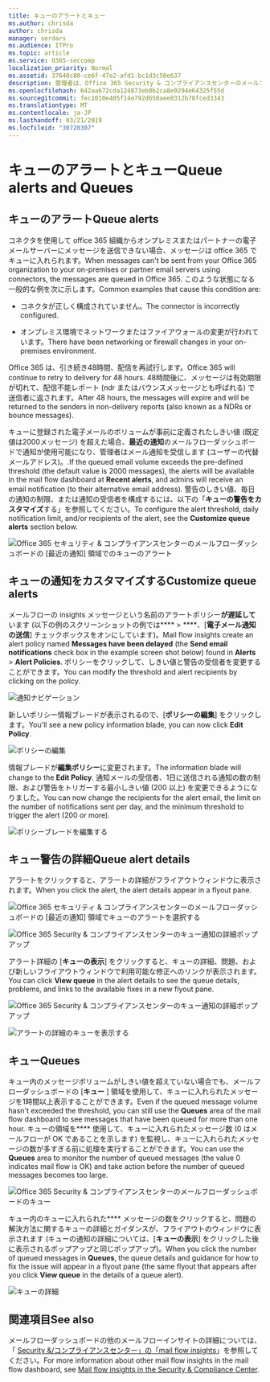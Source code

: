 ```yaml
---
title: キューのアラートとキュー
ms.author: chrisda
author: chrisda
manager: serdars
ms.audience: ITPro
ms.topic: article
ms.service: O365-seccomp
localization_priority: Normal
ms.assetid: 37640c80-ce6f-47e2-afd1-bc1d3c50e637
description: 管理者は、Office 365 Security & コンプライアンスセンターのメールフローダッシュボードにあるキューのアラートとキューについて知ることができます。
ms.openlocfilehash: 642aa672cda124873eb0b2ca8e9294e64325f55d
ms.sourcegitcommit: fec1010e405f14e792d650aee0312b78fced3343
ms.translationtype: MT
ms.contentlocale: ja-JP
ms.lasthandoff: 03/21/2019
ms.locfileid: "30720307"
---
```

# <a name="queue-alerts-and-queues"></a><span data-ttu-id="1aeae-103">キューのアラートとキュー</span><span class="sxs-lookup"><span data-stu-id="1aeae-103">Queue alerts and Queues</span></span>

## <a name="queue-alerts"></a><span data-ttu-id="1aeae-104">キューのアラート</span><span class="sxs-lookup"><span data-stu-id="1aeae-104">Queue alerts</span></span>

<span data-ttu-id="1aeae-105">コネクタを使用して office 365 組織からオンプレミスまたはパートナーの電子メールサーバーにメッセージを送信できない場合、メッセージは office 365 でキューに入れられます。</span><span class="sxs-lookup"><span data-stu-id="1aeae-105">When messages can't be sent from your Office 365 organization to your on-premises or partner email servers using connectors, the messages are queued in Office 365.</span></span> <span data-ttu-id="1aeae-106">このような状態になる一般的な例を次に示します。</span><span class="sxs-lookup"><span data-stu-id="1aeae-106">Common examples that cause this condition are:</span></span>

- <span data-ttu-id="1aeae-107">コネクタが正しく構成されていません。</span><span class="sxs-lookup"><span data-stu-id="1aeae-107">The connector is incorrectly configured.</span></span>

- <span data-ttu-id="1aeae-108">オンプレミス環境でネットワークまたはファイアウォールの変更が行われています。</span><span class="sxs-lookup"><span data-stu-id="1aeae-108">There have been networking or firewall changes in your on-premises environment.</span></span>

<span data-ttu-id="1aeae-109">Office 365 は、引き続き48時間、配信を再試行します。</span><span class="sxs-lookup"><span data-stu-id="1aeae-109">Office 365 will continue to retry to delivery for 48 hours.</span></span> <span data-ttu-id="1aeae-110">48時間後に、メッセージは有効期限が切れて、配信不能レポート (ndr またはバウンスメッセージとも呼ばれる) で送信者に返されます。</span><span class="sxs-lookup"><span data-stu-id="1aeae-110">After 48 hours, the messages will expire and will be returned to the senders in non-delivery reports (also known as a NDRs or bounce messages).</span></span>

<span data-ttu-id="1aeae-111">キューに登録された電子メールのボリュームが事前に定義されたしきい値 (既定値は2000メッセージ) を超えた場合、**最近の通知**のメールフローダッシュボードで通知が使用可能になり、管理者はメール通知を受信します (ユーザーの代替メールアドレス)。.</span><span class="sxs-lookup"><span data-stu-id="1aeae-111">If the queued email volume exceeds the pre-defined threshold (the default value is 2000 messages), the alerts will be available in the mail flow dashboard at **Recent alerts**, and admins will receive an email notification (to their alternative email address).</span></span> <span data-ttu-id="1aeae-112">警告のしきい値、毎日の通知の制限、または通知の受信者を構成するには、以下の「**キューの警告をカスタマイズ**する」を参照してください。</span><span class="sxs-lookup"><span data-stu-id="1aeae-112">To configure the alert threshold, daily notification limit, and/or recipients of the alert, see the **Customize queue alerts** section below.</span></span>

![Office 365 セキュリティ & コンプライアンスセンターのメールフローダッシュボードの [最近の通知] 領域でのキューのアラート](media/5fc4a51c-6118-4270-960b-c6b176ef94ae.png)

## <a name="customize-queue-alerts"></a><span data-ttu-id="1aeae-114">キューの通知をカスタマイズする</span><span class="sxs-lookup"><span data-stu-id="1aeae-114">Customize queue alerts</span></span>

<span data-ttu-id="1aeae-115">メールフローの insights メッセージという名前のアラートポリシー**が遅延して**います (以下の例のスクリーンショットの例では\*\*\*\* \> \*\*\*\*、[**電子メール通知の送信**] チェックボックスをオンにしています)。</span><span class="sxs-lookup"><span data-stu-id="1aeae-115">Mail flow insights create an alert policy named **Messages have been delayed** (the **Send email notifications** check box in the example screen shot below) found in **Alerts** \> **Alert Policies**.</span></span> <span data-ttu-id="1aeae-116">ポリシーをクリックして、しきい値と警告の受信者を変更することができます。</span><span class="sxs-lookup"><span data-stu-id="1aeae-116">You can modify the threshold and alert recipients by clicking on the policy.</span></span>

![通知ナビゲーション](media/efb95976-9e0b-484e-a2fd-093c5bc7a40f.png)

<span data-ttu-id="1aeae-118">新しいポリシー情報ブレードが表示されるので、[**ポリシーの編集**] をクリックします。</span><span class="sxs-lookup"><span data-stu-id="1aeae-118">You'll see a new policy information blade, you can now click **Edit Policy**.</span></span>

![ポリシーの編集](media/ed2aceae-3ee2-4849-a17e-87915987a7dd.png)

<span data-ttu-id="1aeae-120">情報ブレードが**編集ポリシー**に変更されます。</span><span class="sxs-lookup"><span data-stu-id="1aeae-120">The information blade will change to the **Edit Policy**.</span></span> <span data-ttu-id="1aeae-121">通知メールの受信者、1日に送信される通知の数の制限、および警告をトリガーする最小しきい値 (200 以上) を変更できるようになりました。</span><span class="sxs-lookup"><span data-stu-id="1aeae-121">You can now change the recipients for the alert email, the limit on the number of notifications sent per day, and the minimum threshold to trigger the alert (200 or more).</span></span>

![ポリシーブレードを編集する](media/c657cc74-7867-474c-b2c9-dc478449f990.png)

## <a name="queue-alert-details"></a><span data-ttu-id="1aeae-123">キュー警告の詳細</span><span class="sxs-lookup"><span data-stu-id="1aeae-123">Queue alert details</span></span>

<span data-ttu-id="1aeae-124">アラートをクリックすると、アラートの詳細がフライアウトウィンドウに表示されます。</span><span class="sxs-lookup"><span data-stu-id="1aeae-124">When you click the alert, the alert details appear in a flyout pane.</span></span>

![Office 365 セキュリティ & コンプライアンスセンターのメールフローダッシュボードの [最近の通知] 領域でキューのアラートを選択する](media/1f6b0e96-5b2c-41ef-9684-9d813b3fabe6.png)

![Office 365 Security & コンプライアンスセンターのキュー通知の詳細ポップアップ](media/105c8fff-912f-4763-8806-2740ebdecd4b.png)

<span data-ttu-id="1aeae-127">アラート詳細の [**キューの表示**] をクリックすると、キューの詳細、問題、および新しいフライアウトウィンドウで利用可能な修正へのリンクが表示されます。</span><span class="sxs-lookup"><span data-stu-id="1aeae-127">You can click **View queue** in the alert details to see the queue details, problems, and links to the available fixes in a new flyout pane.</span></span>

![Office 365 Security & コンプライアンスセンターのキュー通知の詳細ポップアップ](media/8ff60955-55ef-4f32-a966-85e02cb608d1.png)

![アラートの詳細のキューを表示する](media/4eb088fe-5dd9-4bf4-b959-c1bb2545c515.png)

## <a name="queues"></a><span data-ttu-id="1aeae-130">キュー</span><span class="sxs-lookup"><span data-stu-id="1aeae-130">Queues</span></span>

<span data-ttu-id="1aeae-131">キュー内のメッセージボリュームがしきい値を超えていない場合でも、メールフローダッシュボードの [**キュー** ] 領域を使用して、キューに入れられたメッセージを1時間以上表示することができます。</span><span class="sxs-lookup"><span data-stu-id="1aeae-131">Even if the queued message volume hasn't exceeded the threshold, you can still use the **Queues** area of the mail flow dashboard to see messages that have been queued for more than one hour.</span></span> <span data-ttu-id="1aeae-132">キューの領域を\*\*\*\* 使用して、キューに入れられたメッセージ数 (0 はメールフローが OK であることを示します) を監視し、キューに入れられたメッセージの数が多すぎる前に処理を実行することができます。</span><span class="sxs-lookup"><span data-stu-id="1aeae-132">You can use the **Queues** area to monitor the number of queued messages (the value 0 indicates mail flow is OK) and take action before the number of queued messages becomes too large.</span></span>

![Office 365 Security & コンプライアンスセンターのメールフローダッシュボードのキュー](media/0ef6e2ef-dd22-4363-9d4a-b20a00babc9f.png)

<span data-ttu-id="1aeae-134">キュー内のキューに入れられた\*\*\*\* メッセージの数をクリックすると、問題の解決方法に関するキューの詳細とガイダンスが、フライアウトのウィンドウに表示されます (キューの通知の詳細については、[**キューの表示**] をクリックした後に表示されるポップアップと同じポップアップ)。</span><span class="sxs-lookup"><span data-stu-id="1aeae-134">When you click the number of queued messages in **Queues**, the queue details and guidance for how to fix the issue will appear in a flyout pane (the same flyout that appears after you click **View queue** in the details of a queue alert).</span></span>

![キューの詳細](media/4eb088fe-5dd9-4bf4-b959-c1bb2545c515.png)

## <a name="see-also"></a><span data-ttu-id="1aeae-136">関連項目</span><span class="sxs-lookup"><span data-stu-id="1aeae-136">See also</span></span>

<span data-ttu-id="1aeae-137">メールフローダッシュボードの他のメールフローインサイトの詳細については、「 [Security &/コンプライアンスセンター」の「mail flow insights](mail-flow-insights.md)」を参照してください。</span><span class="sxs-lookup"><span data-stu-id="1aeae-137">For more information about other mail flow insights in the mail flow dashboard, see [Mail flow insights in the Security & Compliance Center](mail-flow-insights.md).</span></span>
